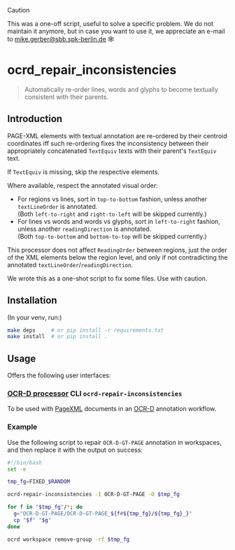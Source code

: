 
> [!CAUTION]
> This was a one-off script, useful to solve a specific problem. We do not maintain it anymore, but in case you want to use it, we appreciate an e-mail to [mike.gerber@sbb.spk-berlin.de](mailto:mike.gerber@sbb.spk.berlin.de)
> 🕸

# ocrd_repair_inconsistencies

> Automatically re-order lines, words and glyphs to become textually consistent with their parents.

## Introduction

PAGE-XML elements with textual annotation are re-ordered by their centroid coordinates
iff such re-ordering fixes the inconsistency between their appropriately concatenated
`TextEquiv` texts with their parent's `TextEquiv` text.

If `TextEquiv` is missing, skip the respective elements.

Where available, respect the annotated visual order:
- For regions vs lines, sort in `top-to-bottom` fashion, unless another `textLineOrder` is annotated.  
  (Both `left-to-right` and `right-to-left` will be skipped currently.)
- For lines vs words and words vs glyphs, sort in `left-to-right` fashion, unless another `readingDirection` is annotated.  
  (Both `top-to-bottom` and `bottom-to-top` will be skipped currently.)

This processor does not affect `ReadingOrder` between regions, just the order of the XML elements
below the region level, and only if not contradicting the annotated `textLineOrder`/`readingDirection`.

We wrote this as a one-shot script to fix some files. Use with caution.

## Installation

(In your venv, run:)

```sh
make deps     # or pip install -r requirements.txt
make install  # or pip install .
```

## Usage

Offers the following user interfaces:

### [OCR-D processor](https://ocr-d.github.io/cli) CLI `ocrd-repair-inconsistencies`

To be used with [PageXML](https://github.com/PRImA-Research-Lab/PAGE-XML)
documents in an [OCR-D](https://ocr-d.github.io) annotation workflow.

### Example

Use the following script to repair `OCR-D-GT-PAGE` annotation in workspaces,
and then replace it with the output on success:

~~~sh
#!/bin/bash
set -e

tmp_fg=FIXED_$RANDOM

ocrd-repair-inconsistencies -I OCR-D-GT-PAGE -O $tmp_fg

for f in "$tmp_fg"/*; do
  g="OCR-D-GT-PAGE/OCR-D-GT-PAGE_${f#${tmp_fg}/${tmp_fg}_}"
  cp "$f" "$g"
done

ocrd workspace remove-group -rf $tmp_fg
~~~
